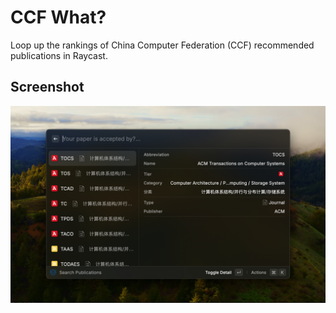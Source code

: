 # CCF What?

Loop up the rankings of China Computer Federation (CCF) recommended publications in Raycast.

## Screenshot

![screenshot](./metadata/ccf-what-1.png)
